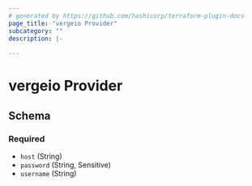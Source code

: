 ```yaml
---
# generated by https://github.com/hashicorp/terraform-plugin-docs
page_title: "vergeio Provider"
subcategory: ""
description: |-
  
---
```


# vergeio Provider





<!-- schema generated by tfplugindocs -->
## Schema

### Required

- `host` (String)
- `password` (String, Sensitive)
- `username` (String)
